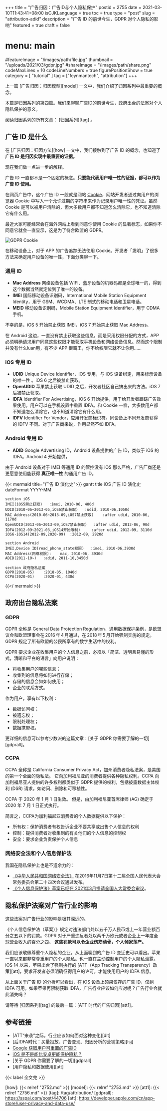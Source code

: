 +++
title = "广告归因：广告ID与个人隐私保护"
postid = 2755
date = 2021-03-10T11:43:41+08:00
isCJKLanguage = true
toc = true
type = "post"
slug = "attribution-adid"
description = "广告 ID 的前世今生，GDPR 对个人隐私的影响"
featured = true
draft = false
# menu: main
#featureImage = "/images/path/file.jpg"
thumbnail = "/uploads/2021/03/gdpr.jpg"
#shareImage = "/images/path/share.png"
codeMaxLines = 10
codeLineNumbers = true
figurePositionShow = true
category = [ "tutorial" ]
tag = ["feynmantech", "attribution"]
+++

上一篇 [广告归因：归因模型][model] 一文中，我们介绍了归因系列中最重要的概念。

本篇是归因系列的第四篇。我们来聊聊广告ID的前世今生，政府出台的法案对个人隐私保护的意义。<!--more-->

阅读归因系列的所有文章： [归因系列][tag] 。

## 广告 ID 是什么

在 [广告归因：归因方法][how] 一文中，我们接触到了广告 ID 的概念，也知道了 **广告 ID 是归因实现中最重要的证据。**

现在我们做一点进一步的解释。

广告 ID 一直都不是一个固定的概念。**只要能代表用户唯一性的证据，都可以作为广告 ID 使用。**

在网页广告中，这个广告 ID 一般就是网站 [Cookie](https://zh.wikipedia.org/wiki/Cookie)，网站开发者通过向用户的浏览器 Cookie 中写入一个允许过期的字符串来作为记录用户唯一性的凭证。虽然 Cookie 是可以被用户清除的，但大多数用户都不知道怎么清除它，也不知道清除它有什么用。

最近大家可能经常会在海外网站上看到同意你使用 Cookie 的显著标志，如果你不同意它就会一直显示，这是为了符合欧盟的 GDPR。

![GDPR Cookie](/uploads/2021/03/gdprcookie.jpg)

在移动设备上，对于 APP 的广告追踪无法使用 Cookie。开发者「发明」了很多方法来确定用户设备的唯一性，下面分类聊一下。

### 通用 ID

- **Mac Address** 网络设备包括 WIFI、蓝牙设备的机器码都是全球唯一的，得到这个数据当然就定位到了唯一的设备。
- **IMEI** 国际移动设备识别码，International Mobile Station Equipment Identity，用于 GSM、WCDMA、LTE 制式的移动电话和卫星电话。
- **MEID** 移动设备识别码，Mobile Station Equipment Identifier，用于 CDMA 手机。

不幸的是，iOS 5 开始禁止获取 IMEI，iOS 7 开始禁止获取 Mac Address。

在 Android 这边，一直没有禁止获取这些信息，而是采用权限分配的方式，APP 必须明确请求用户同意这些权限才能获取手机设备和网络设备信息。然而这个限制并没有什么luan用，有不少 APP 很霸王，你不给权限它就不让你用……

### iOS 专用 ID

- **UDID** Unique Device Identifier，iOS 专用，与 iOS 设备绑定，用来标示设备的唯一性 。iOS 6 之后被禁止获取。
- **OpenUDID** 苹果禁止获取 UDID 之后，开发者社区自己搞出来的方法。iOS 7 后被禁止获取。
- **IDFA** Identifier For Advertising，iOS 6 开始提供，用于给开发者跟踪广告效果使用。用户可以在手机设置中重置 IDFA。和 Cookie 一样，大多数用户都不知道怎么清除它，也不知道清除它有什么用。
- **IDFV** Identifier For Vendor，应用开发商标识符。同设备上不同开发商获得的 IDFV 不同。对于广告商来说，作用显然不如 IDFA。

### Android 专用 ID

- **ADID** Google Advertising ID，Android 设备提供的广告 ID，类似于 iOS 的 IDFA。Android 4 开始提供，

由于 Android 设备对于 IMEI 等通用 ID 的管控没有 iOS 那么严格，广告厂商还是更愿意使用能获得 **真正唯一性** 的通用广告 ID。

{{< mermaid title="广告 ID 演化史">}}
gantt
    title iOS 广告 ID 演化史
    dateFormat  YYYY-MM

    section iOS
    IMEI(iOS5禁止获取)   :imei, 2010-06, 480d
    UDID(2010-06~2013-05,iOS6禁止获取)   :udid, 2010-06,1050d 
    MAC Address(2010-06~2013-09,iOS7禁止获取)    :after udid, 2010-06, 1170d
    OpenUDID(2013-06~2013-09,iOS7禁止获取)   :after udid, 2013-06, 90d
    IDFA(2012-09~2021-03,iOS14开始限制)     :after udid, 2012-09, 3110d
    iOS6-iOS14(2012-09,2020-09)  :2012-09, 2920d

    section Android
    IMEI,Device ID(read_phone_state权限)   :imei, 2010-06,3930d 
    MAC Address(网络权限):    mac, 2010-06, 3930d
    ADID(2011-10~)   :adid, 2011-10,3450d 

    section 政府隐私法案
    GDPR(2018-05)    :2018-05, 1040d
    CCPA(2020-01)    :2020-01, 430d
{{</ mermaid >}}

## 政府出台隐私法案

### GDPR

GDPR 全称是 General Data Protection Regulation，通用数据保护条例，是欧盟议会和欧盟理事会在 2016 年 4 月通过，在 2018 年 5 月开始强制实施的规定。GDPR 规定了所有欧盟的公民所享有的数字生活中的权利。

GDPR 要求企业在收集用户的个人信息之前，必须以「简洁、透明且易懂的形式，清晰和平白的语言」向用户说明：

- 将收集用户的哪些信息；
- 收集到的信息将如何进行存储；
- 存储的信息会如如何使用；
- 企业的联系方式。

作为用户，享有以下权利：

- 数据访问权；
- 被遗忘权；
- 限制处理权；
- 数据携带权。

更详细的信息可以参考少数派的这篇文章：[关于 GDPR 你需要了解的一切][gdprall]。

### CCPA

CCPA 全称是 California Consumer Privacy Act，加州消费者隐私法案，是美国的第一个全面的隐私法。 它向加利福尼亚的消费者提供各种隐私权利。CCPA 向加利福尼亚人提供的许多权利都类似于 GDPR 提供的权利，包括披露数据主体权利 (DSR) 请求，如访问、删除和可移植性。 

CCPA 于 2020 年 1 月 1 日生效。 但是，由加利福尼亚首席律师 (AG) 确定于 2020 年 7 月 1 日正式执行。

简言之，CCPA为加利福尼亚消费者的个人数据提供以下保护：

- 所有权：保护消费者有权告诉企业不要共享或出售个人信息的权利
- 控制：提供消费者对收集到的有关他们的个人信息的控制权
- 安全：要求企业负责保护个人信息

### 网络安全法和个人信息保护法

我国在隐私保护上也是不遗余力的：

- [《中华人民共和国网络安全法》](http://www.gov.cn/xinwen/2016-11/07/content_5129723.htm) 在2016年11月7日第十二届全国人民代表大会常务委员会第二十四次会议通过发布。
- [《个人信息保护法》草案已经在 2021年3月提请全国人大常委会审议](https://www.creditchina.gov.cn/toutiaoxinwen/202103/t20210310_229085.html)。

## 隐私保护法案对广告行业的影响

这些法案对广告行业的影响是极其深远的。

《个人信息保护法（草案）》规定对违法部门处以五千万人民币或上一年营业额百分之五以下的罚款。GDPR 对于严重违反者处以两千万欧元或者企业上一年度全球营业收入的百分之四。 **这些罚款可以令企业伤筋动骨，个人倾家荡产。**

我们应该敬佩尊重个人隐私的企业。从上面聊到的广告 ID 变迁史可以看出。苹果一直以来都非常尊重用户的个人隐私。也一直在主动控制用户的个人隐私泄露。iOS 14 以来，苹果出台了强制执行的 [ATT（App Tracking Transparency）政策][att]，要求开发者必须明确征得用户的许可，才能使用用户的 IDFA 信息。

从上面关于广告 ID 的分析可以看出，在 iOS 设备上硕果仅存的广告 ID，仅剩 IDFA 可用。如果苹果再限制获取 IDFA，广告行业应该如何应对呢？广告行业会就此消失吗？

请等待 [归因系列][tag] 的最后一篇：[ATT 时代的广告归因][att1]。

## 参考链接

- [ATT“来袭”之际，行业应该如何面对这种变化][dlt]
- [后IDFA时代：买量投放、广告变现、归因分析的营销策略][lsj]
- [Google 获取用户可重置的广告ID](https://developer.android.com/training/articles/ad-id)
- [iOS 是不是能比安卓更能保护隐私？](https://www.zhihu.com/question/297821934/answer/575881193)
- [关于 GDPR 你需要了解的一切][gdprall]
- [用户隐私和数据使用][att]

{{< label 全文完 >}}

[how]: {{< relref "2752.md" >}}
[model]: {{< relref "2753.md" >}}
[att1]: {{< relref "2756.md" >}}
[tag]: /tag/attribution/
[gdprall]: https://sspai.com/post/44706
[att]: https://developer.apple.com/cn/app-store/user-privacy-and-data-use/